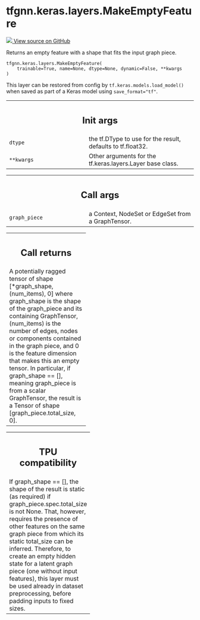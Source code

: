# tfgnn.keras.layers.MakeEmptyFeature

<!-- Insert buttons and diff -->

<a target="_blank" href="https://github.com/tensorflow/gnn/tree/master/tensorflow_gnn/keras/layers/map_features.py#L362-L421">
<img src="https://www.tensorflow.org/images/GitHub-Mark-32px.png" /> View source
on GitHub </a>

Returns an empty feature with a shape that fits the input graph piece.

<pre class="devsite-click-to-copy prettyprint lang-py tfo-signature-link">
<code>tfgnn.keras.layers.MakeEmptyFeature(
    trainable=True, name=None, dtype=None, dynamic=False, **kwargs
)
</code></pre>



<!-- Placeholder for "Used in" -->

This layer can be restored from config by `tf.keras.models.load_model()` when
saved as part of a Keras model using `save_format="tf"`.

<!-- Tabular view -->
 <table class="responsive fixed orange">
<colgroup><col width="214px"><col></colgroup>
<tr><th colspan="2"><h2 class="add-link">Init args</h2></th></tr>

<tr>
<td>
<code>dtype</code><a id="dtype"></a>
</td>
<td>
the tf.DType to use for the result, defaults to tf.float32.
</td>
</tr><tr>
<td>
<code>**kwargs</code><a id="**kwargs"></a>
</td>
<td>
Other arguments for the tf.keras.layers.Layer base class.
</td>
</tr>
</table>

<!-- Tabular view -->
 <table class="responsive fixed orange">
<colgroup><col width="214px"><col></colgroup>
<tr><th colspan="2"><h2 class="add-link">Call args</h2></th></tr>

<tr>
<td>
<code>graph_piece</code><a id="graph_piece"></a>
</td>
<td>
a Context, NodeSet or EdgeSet from a GraphTensor.
</td>
</tr>
</table>

<!-- Tabular view -->
 <table class="responsive fixed orange">
<colgroup><col width="214px"><col></colgroup>
<tr><th colspan="2"><h2 class="add-link">Call returns</h2></th></tr>
<tr class="alt">
<td colspan="2">
A potentially ragged tensor of shape [*graph_shape, (num_items), 0] where
graph_shape is the shape of the graph_piece and its containing GraphTensor,
(num_items) is the number of edges, nodes or components contained in the
graph piece, and 0 is the feature dimension that makes this an empty tensor.
In particular, if graph_shape == [], meaning graph_piece is from a scalar
GraphTensor, the result is a Tensor of shape [graph_piece.total_size, 0].
</td>
</tr>

</table>

<!-- Tabular view -->
 <table class="responsive fixed orange">
<colgroup><col width="214px"><col></colgroup>
<tr><th colspan="2"><h2 class="add-link">TPU compatibility</h2></th></tr>
<tr class="alt">
<td colspan="2">
If graph_shape == [], the shape of the result is static (as required)
if graph_piece.spec.total_size is not None. That, however, requires the
presence of other features on the same graph piece from which its static
total_size can be inferred. Therefore, to create an empty hidden state for
a latent graph piece (one without input features), this layer must be used
already in dataset preprocessing, before padding inputs to fixed sizes.
</td>
</tr>

</table>
